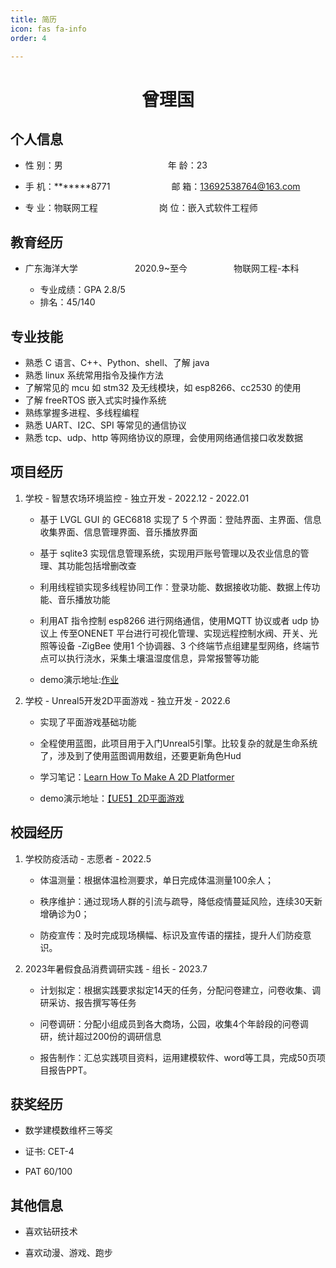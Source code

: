 ```yaml
---
title: 简历
icon: fas fa-info
order: 4

---
```


<center>
     <h1>曾理国</h1>
 </center>

## 个人信息

- 性 别：男&emsp;&emsp;&emsp;&emsp;&emsp;&emsp;&emsp;&emsp;&emsp;&emsp;&emsp;&emsp;年 龄：23

- 手 机：*******8771&emsp;&emsp;&emsp;&emsp;&emsp;&emsp;&emsp;邮 箱：[13692538764@163.com](mailto:13692538764@163.com)

- 专 业：物联网工程&emsp;&emsp;&emsp;&emsp;&emsp;&emsp;&emsp;岗 位：嵌入式软件工程师

## 教育经历

- 广东海洋大学       2020.9~至今      物联网工程-本科
  
  - 专业成绩：GPA 2.8/5 
  - 排名：45/140

## 专业技能

- 熟悉 C 语⾔、C++、Python、shell、了解 java
- 熟悉 linux 系统常⽤指令及操作⽅法
- 了解常⻅的 mcu 如 stm32 及⽆线模块，如 esp8266、cc2530 的使⽤
- 了解 freeRTOS 嵌⼊式实时操作系统
- 熟练掌握多进程、多线程编程
- 熟悉 UART、I2C、SPI 等常⻅的通信协议
- 熟悉 tcp、udp、http 等⽹络协议的原理，会使⽤⽹络通信接⼝收发数据

## 项目经历

1. 学校 - 智慧农场环境监控 - 独立开发 - 2022.12 - 2022.01
   
   - 基于 LVGL GUI 的 GEC6818 实现了 5 个界⾯：登陆界⾯、主界⾯、信息收集界⾯、信息管理界⾯、⾳乐播放界⾯
   - 基于 sqlite3 实现信息管理系统，实现⽤⼾账号管理以及农业信息的管理、其功能包括增删改查
   - 利⽤线程锁实现多线程协同⼯作：登录功能、数据接收功能、数据上传功能、⾳乐播放功能
   - 利⽤AT 指令控制 esp8266 进⾏⽹络通信，使⽤MQTT 协议或者 udp 协议上 传⾄ONENET 平台进⾏可视化管理、实现远程控制⽔阀、开关、光照等设备
   -ZigBee 使⽤1 个协调器、3 个终端节点组建星型⽹络，终端节点可以执⾏浇⽔，采集⼟壤温湿度信息，异常报警等功能

   - demo演示地址:[作业](https://www.bilibili.com/video/BV1y44y1j7NH?spm_id_from=333.999.0.0)

4. 学校 - Unreal5开发2D平面游戏 - 独立开发 - 2022.6
   
   - 实现了平面游戏基础功能
   
   - 全程使用蓝图，此项目用于入门Unreal5引擎。比较复杂的就是生命系统了，涉及到了使用蓝图调用数组，还要更新角色Hud
   
   - 学习笔记：[Learn How To Make A 2D Platformer](https://call1ce.github.io/categories/learn-how-to-make-a-2d-platformer/)
   
   - demo演示地址：[【UE5】2D平面游戏](https://www.bilibili.com/video/BV1pa411W7tq)

## 校园经历

1. 学校防疫活动 - 志愿者 - 2022.5
   
   - 体温测量：根据体温检测要求，单日完成体温测量100余人；
   
   - 秩序维护：通过现场人群的引流与疏导，降低疫情蔓延风险，连续30天新增确诊为0；
   - 防疫宣传：及时完成现场横幅、标识及宣传语的摆挂，提升人们防疫意识。

2. 2023年暑假食品消费调研实践 - 组长 - 2023.7
   
   - 计划拟定：根据实践要求拟定14天的任务，分配问卷建立，问卷收集、调研采访、报告撰写等任务
   
   - 问卷调研：分配小组成员到各大商场，公园，收集4个年龄段的问卷调研，统计超过200份的调研信息
   
   - 报告制作：汇总实践项目资料，运用建模软件、word等工具，完成50页项目报告PPT。

## 获奖经历


- 数学建模数维杯三等奖

- 证书: CET-4

- PAT 60/100

## 其他信息

- 喜欢钻研技术

- 喜欢动漫、游戏、跑步
